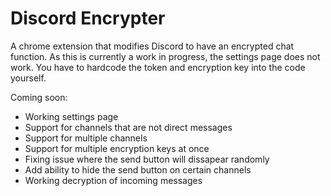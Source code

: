# Discord Encrypter
A chrome extension that modifies Discord to have an encrypted chat function. As this is currently a work in progress, the settings page does not work. You have to hardcode the token and encryption key into the code yourself.


Coming soon:
- Working settings page
- Support for channels that are not direct messages
- Support for multiple channels
- Support for multiple encryption keys at once
- Fixing issue where the send button will dissapear randomly
- Add ability to hide the send button on certain channels
- Working decryption of incoming messages
